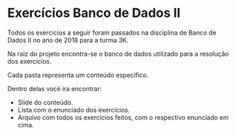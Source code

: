 # Exercícios Banco de Dados II 
Todos os exercicíos a seguir foram passados na disciplina de Banco de Dados II no ano de 2018 para a turma 3K.

Na raiz do projeto encontra-se o banco de dados utilizado para a resolução dos exercícios. 

Cada pasta representa um conteúdo específico.

Dentro delas você ira encontrar:
* Slide do conteúdo.
* Lista com o enuncíado dos exercícios.
* Arquivo com todos os exercícios feitos, com o respectivo enuncíado em cima.


